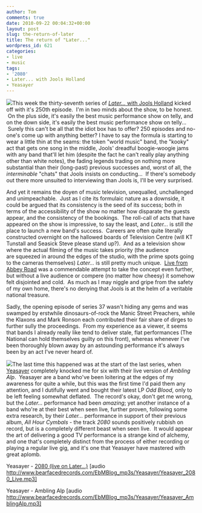 ```yaml
---
author: Tom
comments: true
date: 2010-09-22 00:04:32+00:00
layout: post
slug: the-return-of-later
title: The return of "Later..."
wordpress_id: 621
categories:
- live
- music
tags: 
- '2080'
- Later... with Jools Holland
- Yeasayer
---
```


[![](http://eatenbymonsters.files.wordpress.com/2010/09/later.jpg)](http://eatenbymonsters.files.wordpress.com/2010/09/later.jpg)This week the thirty-seventh series of [_Later..._ with Jools Holland](http://www.bbc.co.uk/programmes/b006ml0l) kicked off with it's 250th episode.  I'm in two minds about the show, to be honest.  On the plus side, it's easily the best music performance show on telly, and on the down side, it's easily the best music performance show on telly...  Surely this can't be all that the idiot box has to offer? 250 episodes and no-one's come up with anything better? I have to say the formula is starting to wear a little thin at the seams: the token "world music" band, the "kooky" act that gets one song in the middle, Jools' dreadful boogie-woogie jams with any band that'll let him (despite the fact he can't really play anything other than white notes), the fading legends trading on nothing more substantial than their (long-past) previous successes and, worst of all, the _interminable_ "chats" that Jools insists on conducting...  If there's somebody out there more unsuited to interviewing than Jools is, I'll be very surprised.

And yet it remains the doyen of music television, unequalled, unchallenged and unimpeachable.  Just as I cite its formulaic nature as a downside, it could be argued that its consistency is the seed of its success; both in terms of the accessibility of the show no matter how disparate the guests appear, and the consistency of the bookings.  The roll-call of acts that have appeared on the show is impressive, to say the least, and _Later..._ is still _the_ place to launch a new band's success.  Careers are often quite literally constructed overnight on the hallowed boards of Television Centre (will KT Tunstall and Seasick Steve please stand up?).  And as a television show where the actual filming of the music takes priority (the audience are squeezed in around the edges of the studio, with the prime spots going to the cameras themselves) _Later..._ is still pretty much unique.  [Live from Abbey Road](http://www.livefromabbeyroad.com/) was a commendable attempt to take the concept even further, but without a live audience or compere (no matter how cheesy) it somehow felt disjointed and cold.  As much as I may niggle and gripe from the safety of my own home, there's no denying that Jools is at the helm of a veritable national treasure.

Sadly, the opening episode of series 37 wasn't hiding any gems and was swamped by erstwhile dinosaurs-of-rock the Manic Street Preachers, while the Klaxons and Mark Ronson each contributed their fair share of dirges to further sully the proceedings.  From my experience as a viewer, it seems that bands I already really like tend to deliver stale, flat performances (The National can hold themselves guilty on this front), whereas whenever I've been thoroughly blown away by an astounding performance it's always been by an act I've never heard of.

[![](http://eatenbymonsters.files.wordpress.com/2010/09/yeasayer_live.jpg)](http://eatenbymonsters.files.wordpress.com/2010/09/yeasayer_live.jpg)The last time this happened was at the start of the last series, when [Yeasayer](http://www.yeasayer.net/) completely knocked me for six with their live version of _Ambling Alp_.  Yeasayer are a band who've been loitering at the edges of my awareness for quite a while, but this was the first time I'd paid them any attention, and I dutifully went and bought their latest LP _Odd Blood_, only to be left feeling somewhat deflated.  The record's okay, don't get me wrong, but the _Later..._ performance had been _amazing_; yet another instance of a band who're at their best when seen live, further proven, following some extra research, by their _Later..._ performance in support of their previous album, _All Hour Cymbals_ - the track _2080_ sounds positively rubbish on record, but is a completely different beast when seen live.  It would appear the art of delivering a good TV performance is a strange kind of alchemy, and one that's completely distinct from the process of either recording or playing a regular live gig, and it's one that Yeasayer have mastered with great aplomb.

Yeasayer - [2080 (live on Later...)](http://www.bearfacedrecords.com/EbMBlog_mp3s/Yeasayer/Yeasayer_2080_Live.mp3) [audio http://www.bearfacedrecords.com/EbMBlog_mp3s/Yeasayer/Yeasayer_2080_Live.mp3]

Yeasayer - Ambling Alp [audio http://www.bearfacedrecords.com/EbMBlog_mp3s/Yeasayer/Yeasayer_AmblingAlp.mp3]
